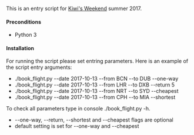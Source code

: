 This is an entry script for [Kiwi's Weekend](https://gist.github.com/martin-kokos/d578679d97eb1652dfeb3e7f2a4e115b) summer 2017.  

#### Preconditions ####
* Python 3

#### Installation ####
For running the script please set entring parameters. Here is an example of the script entry arguments:
* ./book_flight.py --date 2017-10-13 --from BCN --to DUB --one-way
* ./book_flight.py --date 2017-10-13 --from LHR --to DXB --return 5
* ./book_flight.py --date 2017-10-13 --from NRT --to SYD --cheapest
* ./book_flight.py --date 2017-10-13 --from CPH --to MIA --shortest

To check all parameters type in console ./book_flight.py -h. 
* --one-way, --return, --shortest and --cheapest flags are optional
* default setting is set for --one-way and --cheapest